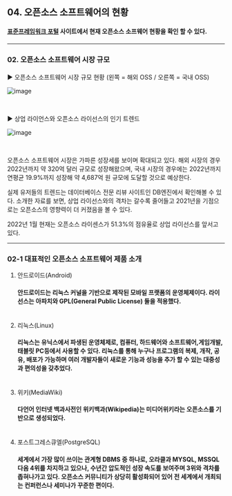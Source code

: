 <!-- 오픈소스소프트웨어 역사와 현황
    3. OSS 현재 현황-->

## 04. 오픈소스 소프트웨어의 현황
#### [표준프레임워크 포털](https://www.egovframe.go.kr/home/sub.do?menuNo=13) 사이트에서 현재 오픈소스 소프웨어 현황을 확인 할 수 있다.
----






### 02. 오픈소스 소프트웨어 시장 규모

#### 

▶ 오픈소스 소프트웨어 시장 규모 현황 (왼쪽 = 해외 OSS / 오른쪽 = 국내 OSS)
<br>

![image](https://cdn.comworld.co.kr/news/photo/202201/50514_41552_2440.png)

<br>

 ▶  상업 라이언스와 오픈소스 라이선스의 인기 트렌드
 <br>

![image](https://cdn.comworld.co.kr/news/photo/202201/50514_41553_2456.png)

<br>

오픈소스 소프트웨어 시장은 가파른 성장세를 보이며 확대되고 있다. 해외 시장의 경우 2022년까지 약 320억 달러 규모로 성장해왔으며, 국내 시장의 경우에는 2022년까지 연평균 19.9%까지 성장해  약 4,687억 원 규모에 도달할 것으로 예상한다.

실제 유저들의 트렌드는 데이터베이스 전문 리뷰 사이트인 DB엔진에서 확인해볼 수 있다. 소개한 자료를 보면, 상업 라이선스와의 격차는 갈수록 줄어들고 2021년을 기점으로는 오픈소스의 영향력이 더 커졌음을 볼 수 있다.

2022년 1월 현재는 오픈소스 라이센스가 51.3%의 점유율로 상업 라이선스를 앞서고 있다.<hr>
### 02-1 대표적인 오픈소스 소프트웨어 제품 소개
1. 안드로이드(Android)
    #### 안드로이드는 리눅스 커널을 기반으로 제작된 모바일 프랫폼의 운영체제이다. 라이선스는 아파치와 GPL(General Public License) 둘을 적용했다.<br><br>
2. 리눅스(Linux)
    #### 리눅스는 유닉스에서 파생된 운영체제로, 컴퓨터, 하드웨어와 소프트웨어,게임개발,태블릿 PC등에서 사용할 수 있다. 리눅스를 통해 누구나 프로그램의 복제, 개작, 공유, 배포가 가능하며 여러 개발자들이 새로운 기능과 성능을 추가 할 수 있는 대중성과 편의성을 갖추었다.<br><br>
3. 위키(MediaWiki)
    #### 다언어 인터넷 백과사전인 위키백과(Wikipedia)는 미디어위키라는 오픈소스를 기반으로 생성되었다.<br><br>
4. 포스트그레스큐엘(PostgreSQL)
    #### 세계에서 가장 많이 쓰이는 관계형 DBMS 중 하나로, 오라클과 MYSQL, MSSQL 다음 4위를 차지하고 있으나, 수년간 압도적인 성장 속도를 보여주며 3위와 격차를 좁혀나가고 있다. 오픈소스 커뮤니티가 상당히 활성화되어 있어 전 세계에서 개최되는 컨퍼런스나 세미나가 꾸준한 편이다.<br><br>